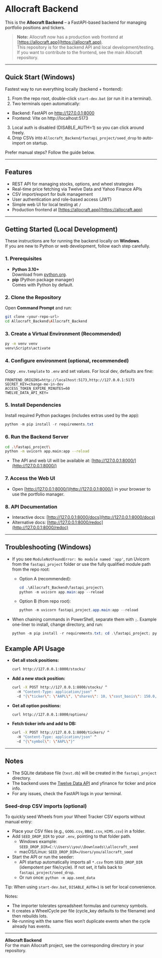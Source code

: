 # Allocraft Backend

This is the **Allocraft Backend** – a FastAPI-based backend for managing portfolio positions and tickers.

> **Note:** Allocraft now has a production web frontend at [https://allocraft.app](https://allocraft.app).  
> This repository is for the backend API and local development/testing.  
> If you want to contribute to the frontend, see the main Allocraft repository.

---

## Quick Start (Windows)

Fastest way to run everything locally (backend + frontend):

1) From the repo root, double-click `start-dev.bat` (or run it in a terminal).
2) Two terminals open automatically:
  - Backend: FastAPI on http://127.0.0.1:8000
  - Frontend: Vite on http://localhost:5173
3) Local auth is disabled (DISABLE_AUTH=1) so you can click around freely.
4) Drop CSVs into `Allocraft_Backend/fastapi_project/seed_drop` to auto-import on startup.

Prefer manual steps? Follow the guide below.

---

## Features

- REST API for managing stocks, options, and wheel strategies
- Real-time price fetching via Twelve Data and Yahoo Finance APIs
- CSV import/export for bulk management
- User authentication and role-based access (JWT)
- Simple web UI for local testing at `/`
- Production frontend at [https://allocraft.app](https://allocraft.app)

---

## Getting Started (Local Development)

These instructions are for running the backend locally on **Windows**.  
If you are new to Python or web development, follow each step carefully.

### 1. Prerequisites

- **Python 3.10+**  
  Download from [python.org](https://www.python.org/downloads/windows/).
- **pip** (Python package manager)  
  Comes with Python by default.

### 2. Clone the Repository

Open **Command Prompt** and run:

```sh
git clone <your-repo-url>
cd Allocraft_Backend\Allocraft_Backend
```

### 3. Create a Virtual Environment (Recommended)

```sh
py -m venv venv
venv\Scripts\activate
```

### 4. Configure environment (optional, recommended)

Copy `.env.template` to `.env` and set values. For local dev, defaults are fine:

```
FRONTEND_ORIGINS=http://localhost:5173,http://127.0.0.1:5173
SECRET_KEY=change-me-in-dev
ACCESS_TOKEN_EXPIRE_MINUTES=60
TWELVE_DATA_API_KEY=
```

### 5. Install Dependencies

Install required Python packages (includes extras used by the app):

```powershell
python -m pip install -r requirements.txt
```

### 6. Run the Backend Server

```sh
cd .\fastapi_project\
python -m uvicorn app.main:app --reload
```

- The API and web UI will be available at: [http://127.0.0.1:8000/](http://127.0.0.1:8000/)

### 7. Access the Web UI

- Open [http://127.0.0.1:8000/](http://127.0.0.1:8000/) in your browser to use the portfolio manager.

### 8. API Documentation

- Interactive docs: [http://127.0.0.1:8000/docs](http://127.0.0.1:8000/docs)
- Alternative docs: [http://127.0.0.1:8000/redoc](http://127.0.0.1:8000/redoc)

---

## Troubleshooting (Windows)

- If you see `ModuleNotFoundError: No module named 'app'`, run Uvicorn from the `fastapi_project` folder or use the fully qualified module path from the repo root:

  - Option A (recommended):

    ```powershell
    cd .\Allocraft_Backend\fastapi_project\
    python -m uvicorn app.main:app --reload
    ```

  - Option B (from repo root):

    ```powershell
    python -m uvicorn fastapi_project.app.main:app --reload
    ```

- When chaining commands in PowerShell, separate them with `;`. Example one-liner to install, change directory, and run:

  ```powershell
  python -m pip install -r requirements.txt; cd .\fastapi_project; python -m uvicorn app.main:app --reload
  ```


## Example API Usage

- **Get all stock positions:**

    ```sh
    curl http://127.0.0.1:8000/stocks/
    ```

- **Add a new stock position:**

    ```sh
    curl -X POST http://127.0.0.1:8000/stocks/ ^
      -H "Content-Type: application/json" ^
      -d "{\"ticker\": \"AAPL\", \"shares\": 10, \"cost_basis\": 150.0, \"status\": \"Open\"}"
    ```

- **Get all option positions:**

    ```sh
    curl http://127.0.0.1:8000/options/
    ```

- **Fetch ticker info and add to DB:**

    ```sh
    curl -X POST http://127.0.0.1:8000/tickers/ ^
      -H "Content-Type: application/json" ^
      -d "{\"symbol\": \"AAPL\"}"
    ```

---

## Notes

- The SQLite database file (`test.db`) will be created in the `fastapi_project` directory.
- The backend uses the [Twelve Data API](https://twelvedata.com/) and yfinance for ticker and price info.
- For any issues, check the FastAPI logs in your terminal.

### Seed-drop CSV imports (optional)

To quickly seed Wheels from your Wheel Tracker CSV exports without manual entry:

- Place your CSV files (e.g., `GOOG.csv`, `BBAI.csv`, `HIMS.csv`) in a folder.
- Add `SEED_DROP_DIR` to your `.env`, pointing to that folder path.
  - Windows example: `SEED_DROP_DIR=C:\\Users\\you\\Downloads\\allocraft_seed`
  - macOS/Linux: `SEED_DROP_DIR=/Users/you/allocraft_seed`
- Start the API or run the seeder:
  - API startup automatically imports all `*.csv` from `SEED_DROP_DIR` (idempotent per file/cycle). If not set, it falls back to `fastapi_project/seed_drop`.
  - Or run once: `python -m app.seed_data`

Tip: When using `start-dev.bat`, `DISABLE_AUTH=1` is set for local convenience.

Notes:
- The importer tolerates spreadsheet formulas and currency symbols.
- It creates a WheelCycle per file (cycle_key defaults to the filename) and then rebuilds lots.
- Re-running with the same files won’t duplicate events when the cycle already has events.

---

**Allocraft Backend**  
For the main Allocraft project, see the corresponding directory in your repository.